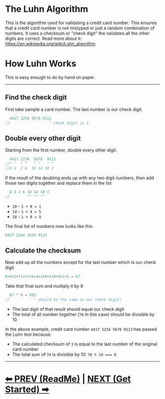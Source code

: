 # The Luhn Algorithm

This is the algorithm used for validating a credit card number.
This ensures that a credit card number is not mistyped or just a random combination of numbers.
It uses a checksum or "check digit" the validates all the other digits are correct.
Read more about it: https://en.wikipedia.org/wiki/Luhn_algorithm

# How Luhn Works

This is easy enough to do by hand on paper.

---

## Find the check digit

First take sample a card number. The last number is our check digit.

```js
  4417 1234 5678 9113
//                  ^ check digit is 3
```

## Double every other digit

Starting from the first number, double every other digit.

```js
  4417 1234  5678  9113
//^ ^  ^ ^   ^ ^   ^ ^
//8 2  2 6  10 14 18 2
```

If the result of the doubling ends up with any two digit numbers, then add those two digits together and replace them in the list

```js
  8 2 2 6 10 14 18 2
//        ^^ ^^ ^^
```

- `10` - `1 + 0 = 1`
- `14` - `1 + 4 = 5`
- `18` - `1 + 8 = 9`

The final list of numbers now looks like this

```js
8427 2264 1658 9123
```

## Calculate the checksum

Now add up all the numbers except for the last number which is our check digit

```js
8+4+2+7+2+2+6+4+1+6+5+8+9+1+2 = 67
```

Take that final sum and multiply it by 9

```js
  67 * 9 = 603
//           ^ should be the same as our check digit!
```

- The last digit of that result should equal our check digit
- The total of all number together (`70` in this case) should be divisible by 10

In the above example, credit card number `4417 1234 5678 9113` has passed the Luhn test because:

- The calculated checksum of `3` is equal to the last number of the original card number
- The total sum of `70` is divisible by 10: `70 % 10 === 0`

---

# [⬅ PREV (ReadMe)](01-README.md) | [NEXT (Get Started) ➡](03-Get-Started.md)
